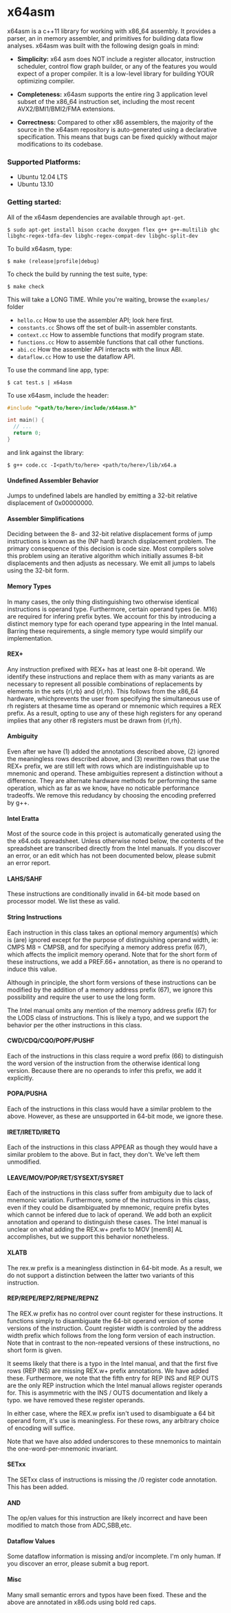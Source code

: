 x64asm
=====

x64asm is a c++11 library for working with x86_64 assembly. It provides a parser, an in memory assembler, and primitives for building data flow analyses. x64asm was built with the following design goals in mind:

- __Simplicity:__ x64 asm does NOT include a register allocator, instruction scheduler, control flow graph builder, or any of the features you would expect of a proper compiler. It is a low-level library for building YOUR optimizing compiler.

- __Completeness:__ x64asm supports the entire ring 3 application level subset of the x86_64 instruction set, including the most recent AVX2/BMI1/BMI2/FMA extensions.

- __Correctness:__ Compared to other x86 assemblers, the majority of the source in the x64asm repository is auto-generated using a declarative specification.  This means that bugs can be fixed quickly without major modifications to its codebase.

### Supported Platforms:

- Ubuntu 12.04 LTS
- Ubuntu 13.10

### Getting started:

All of the x64asm dependencies are available through `apt-get`.
   
    $ sudo apt-get install bison ccache doxygen flex g++ g++-multilib ghc libghc-regex-tdfa-dev libghc-regex-compat-dev libghc-split-dev

To build x64asm, type:

    $ make (release|profile|debug)

To check the build by running the test suite, type:

    $ make check

This will take a LONG TIME. While you're waiting, browse the `examples/` folder

- `hello.cc` How to use the assembler API; look here first.
- `constants.cc` Shows off the set of built-in assembler constants.
- `context.cc` How to assemble functions that modify program state.
- `functions.cc` How to assemble functions that call other functions.
- `abi.cc` How the assembler API interacts with the linux ABI.
- `dataflow.cc` How to use the dataflow API.

To use the command line app, type:
    
    $ cat test.s | x64asm 

To use x64asm, include the header:

```c++
#include "<path/to/here>/include/x64asm.h"

int main() {
  // ...
  return 0;
}
```

and link against the library:

    $ g++ code.cc -I<path/to/here> <path/to/here>/lib/x64.a

#### Undefined Assembler Behavior

Jumps to undefined labels are handled by emitting a 32-bit relative 
displacement of 0x00000000.

#### Assembler Simplifications

Deciding between the 8- and 32-bit relative displacement forms of jump instructions is known as the (NP hard) branch displacement problem. The primary consequence of this decision is code size. Most compilers solve this problem using an iterative algorithm which initially assumes 8-bit displacements and then adjusts as necessary. We emit all jumps to labels using the 32-bit form.

#### Memory Types
	
In many cases, the only thing distinguishing two otherwise identical instructions is operand type. Furthermore, certain operand types (ie. M16) are required for infering prefix bytes. We account for this by introducing a distinct memory type for each operand type appearing in the Intel manual. Barring these requirements, a single memory type would simplify our implementation.

#### REX+

Any instruction prefixed with REX+ has at least one 8-bit operand. We identify these instructions and replace them with as many variants as are necessary to represent all possible combinations of replacements by elements in the sets {rl,rb} and {rl,rh}. This follows from the x86_64 hardware, whichprevents the user from specifying the simultaneous use of rh registers at thesame time as operand or mnemonic which requires a REX prefix. As a result, opting to use any of these high registers for any operand implies that any other r8 registers must be drawn from {rl,rh}.

#### Ambiguity

Even after we have (1) added the annotations described above, (2) ignored the meaningless rows described above, and (3) rewritten rows that use the REX+ prefix, we are still left with rows which are indistinguishable up to mnemonic and operand. These ambiguities represent a distinction without a difference. They are alternate hardware methods for performing the same operation, which as far as we know, have no noticable performance tradeoffs. We remove this redudancy by choosing the encoding preferred by g++.

#### Intel Eratta

Most of the source code in this project is automatically generated using the the x64.ods spreadsheet.  Unless otherwise noted below, the contents of the spreadsheet are transcribed directly from the Intel manuals. If you discover an error, or an edit which has not been documented below, please submit an error report.

#### LAHS/SAHF

These instructions are conditionally invalid in 64-bit mode based on processor model. We list these as valid.

#### String Instructions

Each instruction in this class takes an optional memory argument(s) which is (are) ignored except for the purpose of distinguishing operand width, ie: CMPS M8 = CMPSB, and for specifying a memory address prefix (67), which affects the implicit memory operand. Note that for the short form of these instructions, we add a PREF.66+ annotation, as there is no operand to induce this value.

Although in principle, the short form versions of these instructions can be modified by the addition of a memory address	prefix (67), we ignore this possibility and require the user to use the long form.

The Intel manual omits any mention of the memory address prefix (67) for the LODS class of instructions.  This is likely a typo, and we support the behavior per the other instructions in this class.	

#### CWD/CDQ/CQO/POPF/PUSHF

Each of the instructions in this class require a word prefix (66) to distinguish the word version of the instruction from the otherwise identical long version. Because there are no operands to infer this prefix, we add it explicitly.

#### POPA/PUSHA

Each of the instructions in this class would have a similar problem to the above. However, as these are unsupported in 64-bit mode, we ignore these.

#### IRET/IRETD/IRETQ

Each of the instructions in this class APPEAR as though they would have a similar problem to the above. But in fact, they don't. We've left them unmodified.

#### LEAVE/MOV/POP/RET/SYSEXT/SYSRET

Each of the instructions in this class suffer from ambiguity due to lack of mnemonic variation. Furthermore, some of the instructions in this class, even if they could be disambiguated by mnemonic, require prefix bytes which cannot be infered due to lack of operand. We add both an explicit annotation and operand to distinguish these cases. The Intel manual is unclear on what adding the REX.w+ prefix to MOV [mem8] AL accomplishes, but we support this behavior nonetheless.

#### XLATB

The rex.w prefix is a meaningless distinction in 64-bit mode.  As a result, we do not support a distinction between the latter two variants of this instruction.

#### REP/REPE/REPZ/REPNE/REPNZ

The REX.w prefix has no control over count register for these instructions. It functions simply to disambiguate the 64-bit operand version of some versions of the instruction. Count register width is controled by the address width prefix which follows from the long form version of each instruction. Note that in contrast to the non-repeated versions of these instructions, no short form is given.

It seems likely that there is a typo in the Intel manual, and that the first five rows (REP INS) are missing REX.w+ prefix annotations. We have added these. Furthermore, we note that the fifth entry for REP INS and REP OUTS  are the only REP instruction which the Intel manual allows register operands for. This is asymmetric with the INS / OUTS documentation and likely a typo. we have removed these register operands.

In either case, where the REX.w prefix isn't used to disambiguate a 64 bit operand form, it's use is meaningless. For these rows, any arbitrary choice of encoding will suffice.

Note that we have also added underscores to these mnemonics to maintain the one-word-per-mnemonic invariant.

#### SETxx

The SETxx class of instructions is missing the /0 register code annotation. This has been added.

#### AND

The op/en values for this instruction are likely incorrect and have been modified to match those from ADC,SBB,etc.

#### Dataflow Values

Some dataflow information is missing and/or incomplete. I'm only human. If you discover an error, please submit a bug report.

#### Misc

Many small semantic errors and typos have been fixed. These and the above are annotated in x86.ods using bold red caps.
